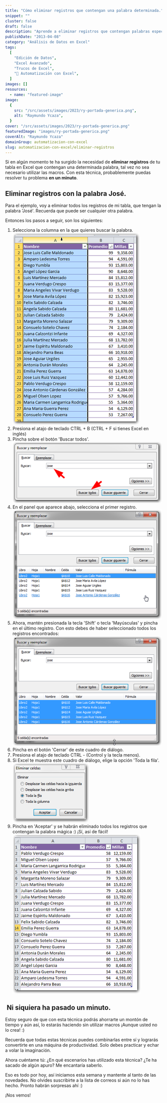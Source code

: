 ```yaml
---
title: "Cómo eliminar registros que contengan una palabra determinada."
snippet: ""
cluster: false
draft: false
description: "Aprende a eliminar registros que contengan palabras específicas en Excel sin necesidad de macros."
publishDate: "2013-04-08"
category: "Análisis de Datos en Excel"
tags:
  [
    "Edición de Datos",
    "Excel Avanzado",
    "Trucos de Excel",
    "🤖 Automatización con Excel",
  ]
images: []
resources:
  - name: "featured-image"
image:
  {
    src: "/src/assets/images/2023/ry-portada-generica.png",
    alt: "Raymundo Ycaza",
  }
cover: "/src/assets/images/2023/ry-portada-generica.png"
featuredImage: "images/ry-portada-generica.png"
coverAlt: "Raymundo Ycaza"
domainGroup: automatizacion-con-excel
slug: automatizacion-con-excel/eliminar-registros
---
```


Si en algún momento te ha surgido la necesidad de **eliminar registros** de tu tabla en Excel que contengan una determinada palabra, tal vez no sea necesario utilizar las macros. Con esta técnica, probablemente puedas resolver tu problema **en un minuto**.

## Eliminar registros con la palabra José.

Para el ejemplo, voy a eliminar todos los registros de mi tabla, que tengan la palabra 'José'. Recuerda que puede ser cualquier otra palabra.

Entonces los pasos a seguir, son los siguientes:

1. Selecciona la columna en la que quieres buscar la palabra. [![Eliminar registros.](/src/assets/images/2023/eliminar-registros-000449.png)](http://raymundoycaza.com/wp-content/uploads/eliminar-registros-000449.png)
2. Presiona el atajo de teclado CTRL + B (CTRL + F si tienes Excel en inglés)
3. Pincha sobre el botón 'Buscar todos'. [![Eliminar registros.](/src/assets/images/2023/eliminar-registros-000448.png)](http://raymundoycaza.com/wp-content/uploads/eliminar-registros-000448.png)
4. En el panel que aparece abajo, selecciona el primer registro. [![Eliminar registros.](/src/assets/images/2023/eliminar-registros-000456.png)](http://raymundoycaza.com/wp-content/uploads/eliminar-registros-000456.png)
5. Ahora, mantén presionada la tecla 'Shift' o tecla 'Mayúsculas' y pincha en el último registro. Con esto debes de haber seleccionado todos los registros encontrados: [![Eliminar registros.](/src/assets/images/2023/eliminar-registros-000455.png)](http://raymundoycaza.com/wp-content/uploads/eliminar-registros-000455.png)
6. Pincha en el botón 'Cerrar' de este cuadro de diálogo.
7. Presiona el atajo de teclado CTRL - (Control y la tecla menos).
8. Si Excel te muestra este cuadro de diálogo, elige la opción 'Toda la fila'. [![Eliminar registros.](/src/assets/images/2023/eliminar-registros-000452.png)](http://raymundoycaza.com/wp-content/uploads/eliminar-registros-000452.png)
9. Pincha en 'Aceptar' y se habrán eliminado todos los registros que contengan la palabra mágica :) ¡Sí, así de fácil! [![Eliminar registros.](/src/assets/images/2023/eliminar-registros-000457.png)](http://raymundoycaza.com/wp-content/uploads/eliminar-registros-000457.png)

##  Ni siquiera ha pasado un minuto.

Estoy seguro de que con esta técnica podrás ahorrarte un montón de tiempo y aún así, lo estarás haciendo sin utilizar macros ¡Aunque usted no lo crea! :)

Recuerda que todas estas técnicas puedes combinarlas entre sí y lograrás convertirte en una máquina de productividad. Solo debes practicar y echar a volar la imaginación.

Ahora cuéntame tú: ¿En qué escenarios has utilizado esta técnica? ¿Te ha sacado de algún apuro? Me encantaría saberlo.

Eso es todo por hoy, así iniciamos esta semana y mantente al tanto de las novedades. No olvides suscribirte a la lista de correos si aún no lo has hecho. Pronto habrán sorpresas ahí :)

¡Nos vemos!
